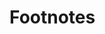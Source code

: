 # Footnotes

[^1]: This version of the plug-in was successfully tested with the platform version 6.7.

[^2]: Project dependent setting pages are available only when a project is selected.

[^3]: More precisely, if the plug-in is installed for a language it will calculate metrics, code duplications, and coding rule violations (as it is described in the SourceMeter User's Guide) but for a language other plug-ins can be installed as well that, for example, can detect additional coding rule violations which will also be presented on the dashboard. Even more, if a multilingual project is analyzed where SourceMeter is not used for all languages of the project, the results will still be correct because the corresponding results will be aggregated properly.

[^4]: SourceMeter and all integrated coding issue detectors work on source code except FindBugs and FxCop that require Java byte code and .NET binaries with pdb files of the C# project, respectively.

[^5]: Smaller values mean better quality for all metrics, except API documentation (AD), Comment density (CD), and Total Comment density (TCD).
